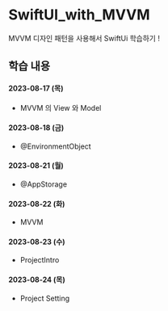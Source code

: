 # SwiftUI_with_MVVM
MVVM 디자인 패턴을 사용해서 SwiftUi 학습하기 !

## 학습 내용

#### 2023-08-17 (목)
- MVVM 의 View 와 Model

#### 2023-08-18 (금)
- @EnvironmentObject

#### 2023-08-21 (월)
- @AppStorage
  
#### 2023-08-22 (화)
- MVVM

#### 2023-08-23 (수)
- ProjectIntro
  
#### 2023-08-24 (목)
- Project Setting
